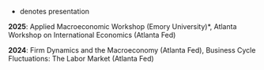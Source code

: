 
* denotes presentation

**2025**: Applied Macroeconomic Workshop (Emory University)\*, Atlanta Workshop on International Economics (Atlanta Fed)

**2024**: Firm Dynamics and the Macroeconomy (Atlanta Fed), Business Cycle Fluctuations: The Labor Market (Atlanta Fed)